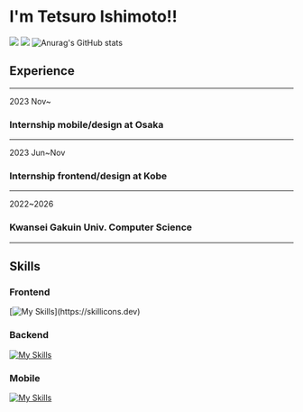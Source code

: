 # I'm Tetsuro Ishimoto!!
<img src="http://github-profile-summary-cards.vercel.app/api/cards/profile-details?username=tetsu-is&theme=chartreuse_dark"></img>
<img src="http://github-profile-summary-cards.vercel.app/api/cards/most-commit-language?username=tetsu-is&theme=chartreuse_dark"></img>
![Anurag's GitHub stats](https://github-readme-stats.vercel.app/api?username=Tetsu-is&count_private=true&show_icons=true&bg_color=000000&hide_border=true&title_color=7fff00&icon_color=238636&text_color=ffffff)
## Experience 
***
2023 Nov~ 

### Internship mobile/design at Osaka
***
2023 Jun~Nov 

### Internship frontend/design at Kobe
***
2022~2026

### Kwansei Gakuin Univ. Computer Science
***
## Skills
### Frontend
[![My Skills](https://skillicons.dev/icons?i=nextjs,vite,react,tailwind,jest,ts,js,html,css,)](https://skillicons.dev)
### Backend
[![My Skills](https://skillicons.dev/icons?i=go,laravel,django,php,python)](https://skillicons.dev)
### Mobile
[![My Skills](https://skillicons.dev/icons?i=flutter,dart,swift,kotlin)](https://skillicons.dev)
